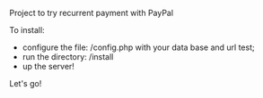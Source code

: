 Project to try recurrent payment with PayPal 

To install:
- configure the file: /config.php with your data base and url test;
- run the directory: /install
- up the server!

Let's go!
